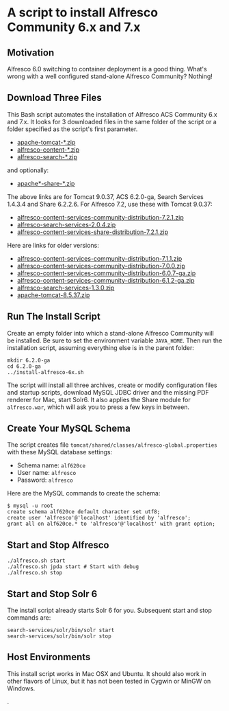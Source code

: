 # A script to install Alfresco Community 6.x and 7.x
## Motivation
Alfresco 6.0 switching to container deployment is a good thing. What's wrong with a well configured stand-alone Alfresco Community? Nothing!

## Download Three Files
This Bash script automates the installation of Alfresco ACS Community 6.x and 7.x. It looks for 3 downloaded files in the same folder of the script or a folder specified as the script's first parameter.

- [apache-tomcat-\*.zip](https://archive.apache.org/dist/tomcat/tomcat-9/v9.0.37/bin/apache-tomcat-9.0.37.zip)
- [alfresco-content-\*.zip](https://artifacts.alfresco.com/nexus/content/repositories/public/org/alfresco/alfresco-content-services-community-distribution/6.2.0-ga/alfresco-content-services-community-distribution-6.2.0-ga.zip)
- [alfresco-search-\*.zip](https://artifacts.alfresco.com/nexus/content/repositories/public/org/alfresco/alfresco-search-services/1.4.3.4/alfresco-search-services-1.4.3.4.zip)

and optionally:

- [apache\*-share-\*.zip](https://artifacts.alfresco.com/nexus/content/repositories/public/org/alfresco/alfresco-content-services-share-distribution/6.2.2.6/alfresco-content-services-share-distribution-6.2.2.6.zip)

The above links are for Tomcat 9.0.37, ACS 6.2.0-ga, Search Services 1.4.3.4 and Share 6.2.2.6. For Alfresco 7.2, use these with Tomcat 9.0.37:

- [alfresco-content-services-community-distribution-7.2.1.zip](https://artifacts.alfresco.com/nexus/content/repositories/public/org/alfresco/alfresco-content-services-community-distribution/7.2.1/alfresco-content-services-community-distribution-7.2.1.zip)
- [alfresco-search-services-2.0.4.zip](https://artifacts.alfresco.com/nexus/content/repositories/public/org/alfresco/alfresco-search-services/2.0.4/alfresco-search-services-2.0.4.zip)
- [alfresco-content-services-share-distribution-7.2.1.zip](https://artifacts.alfresco.com/nexus/content/repositories/public/org/alfresco/alfresco-content-services-share-distribution/7.2.1/alfresco-content-services-share-distribution-7.2.1.zip)

Here are links for older versions:

- [alfresco-content-services-community-distribution-7.1.1.zip](https://artifacts.alfresco.com/nexus/content/repositories/public/org/alfresco/alfresco-content-services-community-distribution/7.1.1/alfresco-content-services-community-distribution-7.1.1.zip)
- [alfresco-content-services-community-distribution-7.0.0.zip](https://artifacts.alfresco.com/nexus/content/repositories/public/org/alfresco/alfresco-content-services-community-distribution/7.0.0/alfresco-content-services-community-distribution-7.0.0.zip)
- [alfresco-content-services-community-distribution-6.0.7-ga.zip](https://artifacts.alfresco.com/nexus/content/repositories/public/org/alfresco/alfresco-content-services-community-distribution/6.0.7-ga/alfresco-content-services-community-distribution-6.0.7-ga.zip)
- [alfresco-content-services-community-distribution-6.1.2-ga.zip](https://artifacts.alfresco.com/nexus/content/repositories/public/org/alfresco/alfresco-content-services-community-distribution/6.1.2-ga/alfresco-content-services-community-distribution-6.1.2-ga.zip)
- [alfresco-search-services-1.3.0.zip](https://artifacts.alfresco.com/nexus/content/repositories/public/org/alfresco/alfresco-search-services/1.3.0/alfresco-search-services-1.3.0.zip)
- [apache-tomcat-8.5.37.zip](https://archive.apache.org/dist/tomcat/tomcat-8/v8.5.37/bin/apache-tomcat-8.5.37.zip)

## Run The Install Script
Create an empty folder into which a stand-alone Alfresco Community will be installed. Be sure to set the environment variable `JAVA_HOME`. Then run the installation script, assuming everything else is in the parent folder:

    mkdir 6.2.0-ga
    cd 6.2.0-ga
    ../install-alfresco-6x.sh

The script will install all three archives, create or modify configuration files and startup scripts, download MySQL JDBC driver and the missing PDF renderer for Mac, start Solr6. It also applies the Share module for `alfresco.war`, which will ask you to press a few keys in between.

## Create Your MySQL Schema
The script creates file `tomcat/shared/classes/alfresco-global.properties` with these MySQL database settings:

- Schema name: `alf620ce`
- User name: `alfresco`
- Password: `alfresco`

Here are the MySQL commands to create the schema:

    $ mysql -u root
    create schema alf620ce default character set utf8;
    create user 'alfresco'@'localhost' identified by 'alfresco';
    grant all on alf620ce.* to 'alfresco'@'localhost' with grant option;

## Start and Stop Alfresco

    ./alfresco.sh start
    ./alfresco.sh jpda start # Start with debug
    ./alfresco.sh stop

## Start and Stop Solr 6
The install script already starts Solr 6 for you. Subsequent start and stop commands are:

    search-services/solr/bin/solr start
    search-services/solr/bin/solr stop

## Host Environments
This install script works in Mac OSX and Ubuntu. It should also work in other flavors of Linux, but it has not been tested in Cygwin or MinGW on Windows.

.
